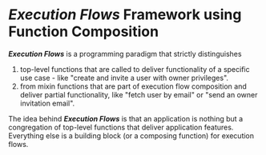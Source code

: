 # ___Execution Flows___ Framework using Function Composition

___Execution Flows___ is a programming paradigm that strictly distinguishes 

   1) top-level functions that are called to deliver functionality of a specific use case - like 
"create and invite a user with owner privileges".
   2) from mixin functions that are part of execution flow composition and deliver partial functionality, like "fetch user by email" or "send an owner invitation email". 

The idea behind ___Execution Flows___ is that an application is nothing but a congregation of top-level functions that deliver application features. Everything else is a building block (or a composing function) for execution flows.
